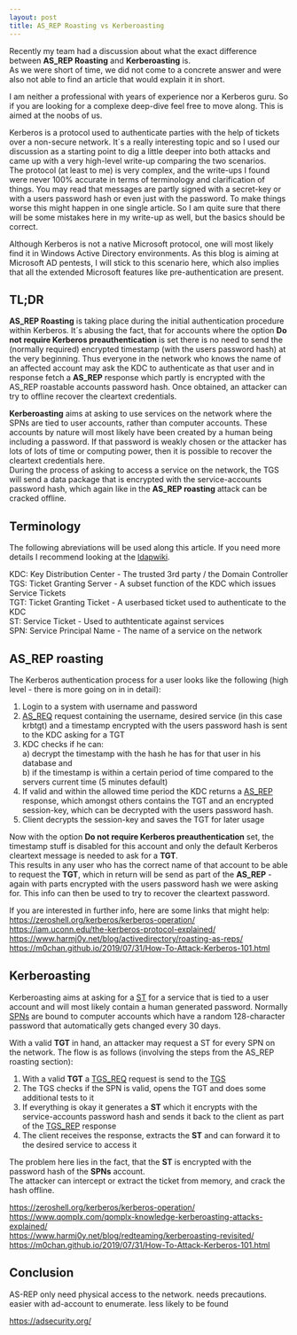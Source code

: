 ```yaml
---
layout: post
title: AS_REP Roasting vs Kerberoasting
---
```


Recently my team had a discussion about what the exact difference between **AS_REP Roasting** and **Kerberoasting** is.  
As we were short of time, we did not come to a concrete answer and were also not able to find an article that would explain it in short.  

I am neither a professional with years of experience nor a Kerberos guru. So if you are looking for a complexe deep-dive feel free to move along. This is aimed at the noobs of us.  

Kerberos is a protocol used to authenticate parties with the help of tickets over a non-secure network. It´s a really interesting topic and so I used our discussion as a starting point to dig a little deeper into both attacks and came up with a very high-level write-up comparing the two scenarios.  
The protocol (at least to me) is very complex, and the write-ups I found were never 100% accurate in terms of terminology and clarification of things. You may read that messages are partly signed with a secret-key or with a users password hash or even just with the password. To make things worse this might happen in one single article. So I am quite sure that there will be some mistakes here in my write-up as well, but the basics should be correct.  

Although Kerberos is not a native Microsoft protocol, one will most likely find it in Windows Active Directory environments. As this blog is aiming at Microsoft AD pentests, I will stick to this scenario here, which also implies that all the extended Microsoft features like pre-authentication are present.  

## TL;DR

**AS_REP Roasting** is taking place during the initial authentication procedure within Kerberos. It´s abusing the fact, that for accounts where the option **Do not require Kerberos preauthentication** is set there is no need to send the (normally required) encrypted timestamp (with the users password hash) at the very beginning. Thus everyone in the network who knows the name of an affected account may ask the KDC to authenticate as that user and in response fetch a **AS_REP** response which partly is encrypted with the AS_REP roastable accounts password hash. Once obtained, an attacker can try to offline recover the cleartext credentials.  

**Kerberoasting** aims at asking to use services on the network where the SPNs are tied to user accounts, rather than computer accounts. These accounts by nature will most likely have been created by a human being including a password. If that password is weakly chosen or the attacker has lots of lots of time or computing power, then it is possible to recover the cleartext credentials here.  
During the process of asking to access a service on the network, the TGS will send a data package that is encrypted with the service-accounts password hash, which again like in the **AS_REP roasting** attack can be cracked offline.  

## Terminology

The following abreviations will be used along this article. If you need more details I recommend looking at the [ldapwiki](https://ldapwiki.com/wiki).

KDC: Key Distribution Center - The trusted 3rd party / the Domain Controller  
TGS: Ticket Granting Server - A subset function of the KDC which issues Service Tickets  
TGT: Ticket Granting Ticket - A userbased ticket used to authenticate to the KDC  
ST:  Service Ticket - Used to authtenticate against services  
SPN: Service Principal Name - The name of a service on the network  

## AS_REP roasting

The Kerberos authentication process for a user looks like the following (high level - there is more going on in in detail):
1. Login to a system with username and password  
2. [AS_REQ](https://ldapwiki.com/wiki/AS_REQ) request containing the username, desired service (in this case krbtgt) and a timestamp encrypted with the users password hash is sent to the KDC asking for a TGT  
3. KDC checks if he can:  
   a) decrypt the timestamp with the hash he has for that user in his database and  
   b) if the timestamp is within a certain period of time compared to the servers current time (5 minutes default)  
4. If valid and within the allowed time period the KDC returns a [AS_REP](https://ldapwiki.com/wiki/AS_REP) response, which amongst others contains the TGT and an encrypted session-key, which can be decrypted with the users password hash.  
5. Client decrypts the session-key and saves the TGT for later usage  

Now with the option **Do not require Kerberos preauthentication** set, the timestamp stuff is disabled for this account and only the default Kerberos cleartext message is needed to ask for a **TGT**.  
This results in any user who has the correct name of that account to be able to request the **TGT**, which in return will be send as part of the **AS_REP** - again with parts encrypted with the users password hash we were asking for. This info can then be used to try to recover the cleartext password.  

If you are interested in further info, here are some links that might help:  
https://zeroshell.org/kerberos/kerberos-operation/  
https://iam.uconn.edu/the-kerberos-protocol-explained/  
https://www.harmj0y.net/blog/activedirectory/roasting-as-reps/  
https://m0chan.github.io/2019/07/31/How-To-Attack-Kerberos-101.html  


## Kerberoasting

Kerberoasting aims at asking for a [ST](https://ldapwiki.com/wiki/Service%20Ticket) for a service that is tied to a user account and will most likely contain a human generated password.
Normally [SPNs](https://ldapwiki.com/wiki/ServicePrincipalName) are bound to computer accounts which have a random 128-character password that automatically gets changed every 30 days.

With a valid **TGT** in hand, an attacker may request a ST for every SPN on the network.
The flow is as follows (involving the steps from the AS_REP roasting section):  
1. With a valid **TGT** a [TGS_REQ](https://ldapwiki.com/wiki/TGS_REQ) request is send to the [TGS](https://ldapwiki.com/wiki/Ticket%20Granting%20Service)  
2. The TGS checks if the SPN is valid, opens the TGT and does some additional tests to it  
3. If everything is okay it generates a **ST** which it encrypts with the service-accounts password hash and sends it back to the client as part of the [TGS_REP](https://ldapwiki.com/wiki/TGS_REP) response
4. The client receives the response, extracts the **ST** and can forward it to the desired service to access it

The problem here lies in the fact, that the **ST** is encrypted with the password hash of the **SPNs** account.  
The attacker can intercept or extract the ticket from memory, and crack the hash offline.  

https://zeroshell.org/kerberos/kerberos-operation/  
https://www.qomplx.com/qomplx-knowledge-kerberoasting-attacks-explained/  
https://www.harmj0y.net/blog/redteaming/kerberoasting-revisited/  
https://m0chan.github.io/2019/07/31/How-To-Attack-Kerberos-101.html


## Conclusion
AS-REP only need physical access to the network. needs precautions. easier with ad-account to enumerate. less likely to be found


https://adsecurity.org/